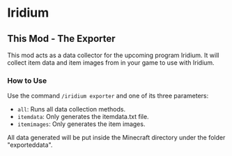 # Iridium

## This Mod - The Exporter

This mod acts as a data collector for the upcoming program Iridium. It will collect item data and item images from in your game to use with Iridium.

### How to Use

Use the command `/iridium exporter` and one of its three parameters:

*   `all`: Runs all data collection methods.
*   `itemdata`: Only generates the itemdata.txt file.
*   `itemimages`: Only generates the item images.

All data generated will be put inside the Minecraft directory under the folder "exporteddata".
